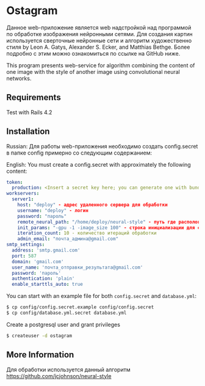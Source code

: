 # Ostagram

Данное web-приложение является web надстройкой над программой по обработке изображения нейронными сетями. Для создания картин используется сверточные
нейронные сети и алгоритм художественно стиля by Leon A. Gatys, Alexander S. Ecker, and Matthias Bethge. Более подробно с этим можно ознакомиться по ссылке на GitHub ниже.

This program presents web-service for algorithm combining the content of one image with the style of another image using convolutional neural networks.

## Requirements

Test with Rails 4.2

## Installation

Russian: Для работы web-приложения необходимо создать config.secret в папке config примерно со следующим содержанием:

English: You  must create a config.secret with approximately the following content:

```yaml
token:
  production: <Insert a secret key here; you can generate one with bundle exec rake secret>
workservers:
  server1:
    host: "deploy" - адрес удаленного сервера для обработки
    username: "deploy" - логин
    password: "пароль"
    remote_neural_path: "/home/deploy/neural-style" - путь где распологается сеть
    init_params: "-gpu -1 -image_size 100" - строка инициализации для сети
    iteration_count: 10 - количество итераций обработки
    admin_email: "почта_админа@gmail.com"
smtp_settings:
  address: 'smtp.gmail.com'
  port: 587
  domain: 'gmail.com'
  user_name: 'почта_отправки_результата@gmail.com'
  password: 'пароль'
  authentication: 'plain'
  enable_starttls_auto: true
```

You can start with an example file for both `config.secret` and `database.yml`:

```bash
$ cp config/config.secret.example config/config.secret
$ cp config/database.yml.secret database.yml
```

Create a postgresql user and grant privileges
```bash
$ createuser -d ostagram
```

## More Information

Для обработки используется данный алгоритм https://github.com/jcjohnson/neural-style